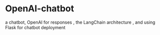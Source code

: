 # OpenAI-chatbot
a chatbot, OpenAI for responses , the LangChain architecture , and using Flask for chatbot deployment
